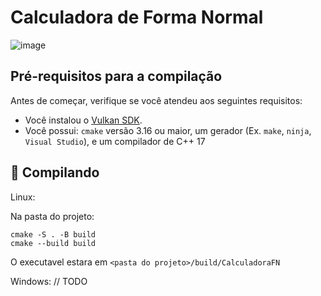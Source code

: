 # Calculadora de Forma Normal

![image](https://user-images.githubusercontent.com/87790842/159117430-b97e0034-1605-45c2-bdec-448a1e37eaeb.png)

## Pré-requisitos para a compilação

Antes de começar, verifique se você atendeu aos seguintes requisitos:
<!---Estes são apenas requisitos de exemplo. Adicionar, duplicar ou remover conforme necessário--->
* Você instalou o [Vulkan SDK](https://vulkan.lunarg.com/).
* Você possui: `cmake` versão 3.16 ou maior, um gerador (Ex. `make`, `ninja`, `Visual Studio`), e um compilador de C++ 17

## 🚀 Compilando

Linux:

Na pasta do projeto:
```
cmake -S . -B build
cmake --build build
```
O executavel estara em `<pasta do projeto>/build/CalculadoraFN`

Windows:
// TODO

